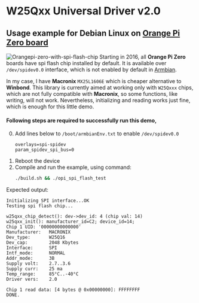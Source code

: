 # W25Qxx Universal Driver v2.0
## Usage example for Debian Linux on [Orange Pi Zero board](http://www.orangepi.org/html/hardWare/computerAndMicrocontrollers/details/Orange-Pi-Zero.html)
![Orangepi-zero-with-spi-flash-chip](http://www.orangepi.org/img/computersAndMmicrocontrollers/Zero/Rectangle%20641.png) 
Starting in 2016, all **Orange Pi Zero** boards have spi flash chip installed by default.
It is available over `/dev/spidev0.0` interface, which is not enabled by default in [Armbian](https://www.armbian.com/orange-pi-zero/).

In my case, I have **Macronix** `MX25L1606E` which is cheaper alternative to **Winbond**.
This library is currently aimed at working only with `W25Qxxx` chips, which are not fully compatible with **Macronix**, so some functions, like writing, will not work.
Nevertheless, initializing and reading works just fine, which is enough for this little demo.

#### Following steps are required to successfully run this demo,

0. Add lines below to `/boot/armbianEnv.txt` to enable `/dev/spidev0.0` 
    ```
    overlays=spi-spidev
    param_spidev_spi_bus=0
    ```
0. Reboot the device
0. Compile and run the example, using command:
    ``` bash
    ./build.sh && ./opi_spi_flash_test
    ```
Expected output:
```
Initializing SPI interface...OK
Testing spi flash chip...

w25qxx_chip_detect(): dev->dev_id: 4 (chip val: 14)
w25qxx_init(): manufacturer_id=C2; device_id=14;
Chip 1 UID: '00000000000000'
Manufacturer:   MACRONIX
Dev_type:       W25Q16
Dev_cap:        2048 Kbytes
Interface:      SPI
Intf_mode:      NORMAL
Addr_mode:      3B
Supply volt:    2.7..3.6
Supply curr:    25 ma
Temp_range:     85°C..-40°C
Driver vers:    2.0

Chip 1 read data: [4 bytes @ 0x00000000]: FFFFFFFF
DONE.
```
